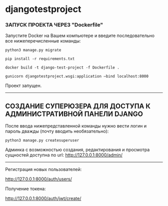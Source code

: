 # djangotestproject

### ЗАПУСК ПРОЕКТА ЧЕРЕЗ "Dockerfile"

Запустите Docker на Вашем компьютере и введите последовательно все нижеперечисленные команды:

`python3 manage.py migrate`

`pip install -r requirements.txt`

`docker build -t django-test-project -f Dockerfile .`

`gunicorn djangotestproject.wsgi:application —bind localhost:8000`

Проект запущен.

---

## СОЗДАНИЕ СУПЕРЮЗЕРА ДЛЯ ДОСТУПА К АДМИНИСТРАТИВНОЙ ПАНЕЛИ DJANGO

После ввода нижепредставленной команды нужно вести логин и пароль дважды (почту вводить необязательно):

`python3 manage.py createsuperuser`

Админка с возможностью создания, редактирования и просмотра сущностей доступна по url: http://127.0.0.1:8000/admin/

---

Регистрация новых пользователей:

http://127.0.0.1:8000/auth/users/

Получение токена:

http://127.0.0.1:8000/auth/jwt/create/
